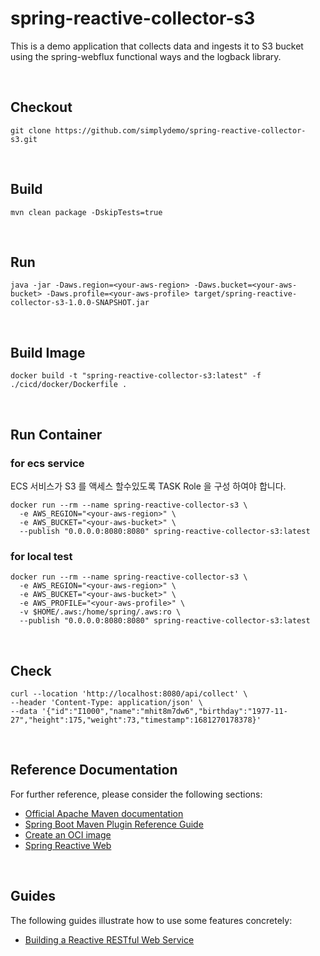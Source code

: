 # spring-reactive-collector-s3
This is a demo application that collects data and ingests it to S3 bucket using the spring-webflux functional ways and the logback library.

<br>

## Checkout
```
git clone https://github.com/simplydemo/spring-reactive-collector-s3.git
```

<br>

## Build
```
mvn clean package -DskipTests=true 
```

<br>

## Run
```
java -jar -Daws.region=<your-aws-region> -Daws.bucket=<your-aws-bucket> -Daws.profile=<your-aws-profile> target/spring-reactive-collector-s3-1.0.0-SNAPSHOT.jar
```

<br>

## Build Image
```
docker build -t "spring-reactive-collector-s3:latest" -f ./cicd/docker/Dockerfile .
```

<br>

## Run Container

### for ecs service
ECS 서비스가 S3 를 액세스 할수있도록 TASK Role 을 구성 하여야 합니다. 
```
docker run --rm --name spring-reactive-collector-s3 \
  -e AWS_REGION="<your-aws-region>" \
  -e AWS_BUCKET="<your-aws-bucket>" \
  --publish "0.0.0.0:8080:8080" spring-reactive-collector-s3:latest
```

### for local test
```
docker run --rm --name spring-reactive-collector-s3 \
  -e AWS_REGION="<your-aws-region>" \
  -e AWS_BUCKET="<your-aws-bucket>" \
  -e AWS_PROFILE="<your-aws-profile>" \
  -v $HOME/.aws:/home/spring/.aws:ro \
  --publish "0.0.0.0:8080:8080" spring-reactive-collector-s3:latest
```

<br>

## Check
```
curl --location 'http://localhost:8080/api/collect' \
--header 'Content-Type: application/json' \
--data '{"id":"I1000","name":"mhit8m7dw6","birthday":"1977-11-27","height":175,"weight":73,"timestamp":1681270178378}'
```

<br>

## Reference Documentation
For further reference, please consider the following sections:

* [Official Apache Maven documentation](https://maven.apache.org/guides/index.html)
* [Spring Boot Maven Plugin Reference Guide](https://docs.spring.io/spring-boot/docs/3.0.5/maven-plugin/reference/html/)
* [Create an OCI image](https://docs.spring.io/spring-boot/docs/3.0.5/maven-plugin/reference/html/#build-image)
* [Spring Reactive Web](https://docs.spring.io/spring-boot/docs/3.0.5/reference/htmlsingle/#web.reactive)

<br>

## Guides
The following guides illustrate how to use some features concretely:

* [Building a Reactive RESTful Web Service](https://spring.io/guides/gs/reactive-rest-service/)

